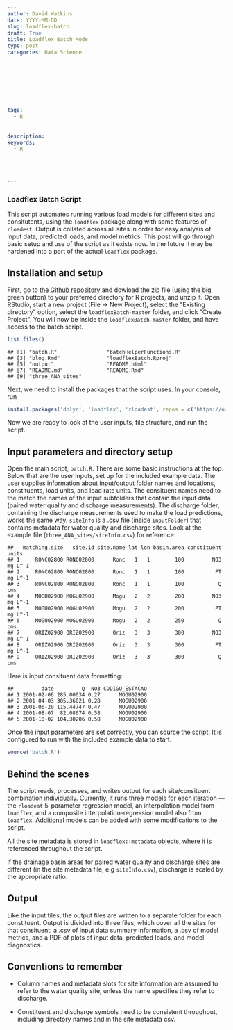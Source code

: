 ```yaml
---
author: David Watkins
date: YYYY-MM-DD
slug: loadflex-batch
draft: True
title: Loadflex Batch Mode
type: post
categories: Data Science
 
 
 
 
 
 
 

tags: 
  - R
 
 
description: 
keywords:
  - R
 
 
 
 
---
```

### Loadflex Batch Script

This script automates running various load models for different sites and consitutents, using the `loadflex` package along with some features of `rloadest`. Output is collated across all sites in order for easy analysis of input data, predicted loads, and model metrics. This post will go through basic setup and use of the script as it exists now. In the future it may be hardened into a part of the actual `loadflex` package.

Installation and setup
----------------------

First, go to [the Github repository](https://github.com/USGS-R/loadflexBatch) and dowload the zip file (using the big green button) to your preferred directory for R projects, and unzip it. Open RStudio, start a new project (File -&gt; New Project), select the "Existing directory" option, select the `loadflexBatch-master` folder, and click "Create Project". You will now be inside the `loadflexBatch-master` folder, and have access to the batch script.

``` r
list.files()
```

    ## [1] "batch.R"                "batchHelperFunctions.R"
    ## [3] "blog.Rmd"               "loadflexBatch.Rproj"   
    ## [5] "output"                 "README.html"           
    ## [7] "README.md"              "README.Rmd"            
    ## [9] "three_ANA_sites"

Next, we need to install the packages that the script uses. In your console, run

``` r
install.packages('dplyr', 'loadflex', 'rloadest', repos = c('https://owi.usgs.gov/R', 'https://cloud.r-project.org'))
```

Now we are ready to look at the user inputs, file structure, and run the script.

Input parameters and directory setup
------------------------------------

Open the main script, `batch.R`. There are some basic instructions at the top. Below that are the user inputs, set up for the included example data. The user supplies information about input/output folder names and locations, constituents, load units, and load rate units. The consituent names need to the match the names of the input subfolders that contain the input data (paired water quality and discharge measurements). The discharge folder, containing the discharge measurements used to make the load predictions, works the same way. `siteInfo` is a .csv file (inside `inputFolder`) that contains metadata for water quality and discharge sites. Look at the example file (`three_ANA_sites/siteInfo.csv`) for reference:

    ##   matching.site   site.id site.name lat lon basin.area constituent   units
    ## 1     RONC02800 RONC02800      Ronc   1   1        100         NO3 mg L^-1
    ## 2     RONC02800 RONC02800      Ronc   1   1        100          PT mg L^-1
    ## 3     RONC02800 RONC02800      Ronc   1   1        100           Q     cms
    ## 4     MOGU02900 MOGU02900      Mogu   2   2        200         NO3 mg L^-1
    ## 5     MOGU02900 MOGU02900      Mogu   2   2        200          PT mg L^-1
    ## 6     MOGU02900 MOGU02900      Mogu   2   2        250           Q     cms
    ## 7     ORIZ02900 ORIZ02900      Oriz   3   3        300         NO3 mg L^-1
    ## 8     ORIZ02900 ORIZ02900      Oriz   3   3        300          PT mg L^-1
    ## 9     ORIZ02900 ORIZ02900      Oriz   3   3        300           Q     cms

Here is input consituent data formatting:

    ##         date         Q  NO3 CODIGO_ESTACAO
    ## 1 2001-02-06 285.00034 0.27      MOGU02900
    ## 2 2001-04-03 305.36021 0.28      MOGU02900
    ## 3 2001-06-20 115.44747 0.47      MOGU02900
    ## 4 2001-08-07  82.08674 0.58      MOGU02900
    ## 5 2001-10-02 104.30206 0.58      MOGU02900

Once the input parameters are set correctly, you can source the script. It is configured to run with the included example data to start.

``` r
source('batch.R')
```

Behind the scenes
-----------------

The script reads, processes, and writes output for each site/consituent combination individually. Currently, it runs three models for each iteration — the `rloadest` 5-parameter regression model, an interpolation model from `loadflex`, and a composite interpolation-regression model also from `loadflex`. Additional models can be added with some modifications to the script.

All the site metadata is stored in `loadflex::metadata` objects, where it is referenced throughout the script.

If the drainage basin areas for paired water quality and discharge sites are different (in the site metadata file, e.g `siteInfo.csv`), discharge is scaled by the appropriate ratio.

Output
------

Like the input files, the output files are written to a separate folder for each constituent. Output is divided into three files, which cover all the sites for that consituent: a .csv of input data summary information, a .csv of model metrics, and a PDF of plots of input data, predicted loads, and model diagnostics.

Conventions to remember
-----------------------

-   Column names and metadata slots for site information are assumed to refer to the water quality site, unless the name specifies they refer to discharge.

-   Constituent and discharge symbols need to be consistent throughout, including directory names and in the site metadata csv.
